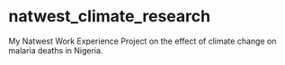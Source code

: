 # natwest_climate_research
My Natwest Work Experience Project on the effect of climate change on malaria deaths in Nigeria.
